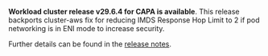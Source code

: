**Workload cluster release v29.6.4 for CAPA is available**. This release backports cluster-aws fix for reducing IMDS Response Hop Limit to 2 if pod networking is in ENI mode to increase security.

Further details can be found in the [release notes](https://docs.giantswarm.io/changes/workload-cluster-releases-capa/releases/aws-29.6.4).

